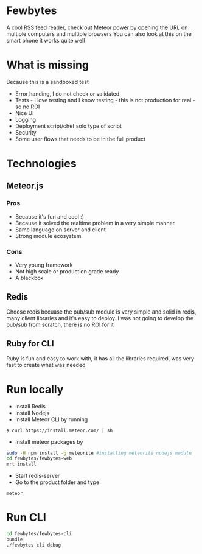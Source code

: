 Fewbytes
========
A cool RSS feed reader, check out Meteor power by opening the URL on multiple computers and multiple browsers
You can also look at this on the smart phone it works quite well


# What is missing 
Because this is a sandboxed test

* Error handing, I do not check or validated
* Tests - I love testing and I know testing - this is not production for real - so no ROI
* Nice UI
* Logging
* Deployment script/chef solo type of script
* Security
* Some user flows that needs to be in the full product

# Technologies

## Meteor.js

### Pros
* Because it's fun and cool :)
* Because it solved the realtime problem in a very simple manner
* Same language on server and client
* Strong module ecosystem

### Cons 
* Very young framework
* Not high scale or production grade ready
* A blackbox

## Redis

Choose redis becuase the pub/sub module is very simple and solid in redis, many client libraries and it's easy to deploy.
I was not going to develop the pub/sub from scratch, there is no ROI for it

## Ruby for CLI

Ruby is fun and easy to work with, it has all the libraries required, was very fast to create what was needed

# Run locally

* Install Redis
* Install Nodejs
* Install Meteor CLI by running

`$ curl https://install.meteor.com/ | sh`

* Install meteor packages by

```sh
sudo -H npm install -g meteorite #installing meteorite nodejs module
cd fewbytes/fewbytes-web
mrt install
```

* Start redis-server
* Go to the product folder and type

`meteor`
    
# Run CLI
```sh
cd fewbytes/fewbytes-cli
bundle
./fewbytes-cli debug
```

